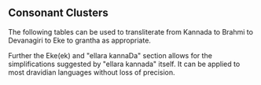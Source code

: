 ## Consonant Clusters

The following tables can be used to transliterate from Kannada to Brahmi
to Devanagiri to Eke to grantha as appropriate.

Further the Eke(ek) and "ellara kannaDa" section allows for the
simplifications suggested by "ellara kannada" itself. It can be applied
to most dravidian languages without loss of precision.


